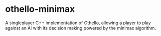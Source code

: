 # othello-minimax
A singleplayer C++ implementation of Othello, allowing a player to play against an AI with its decision making powered by the minimax algorithm.
